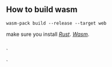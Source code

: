 ## How to build wasm

`wasm-pack build --release --target web`

make sure you install
*[Rust](https://www.rust-lang.org/)*.
*[Wasm](https://rustwasm.github.io/wasm-pack/installer/)*.

##

`
<!-- index.html -->
<!DOCTYPE html>
<html lang="en">
<head>
    <meta charset="UTF-8">
    <title>Wasm Example</title>
    <script type="module">
         import { default as wasm, gen_pdf } from "./pkg/pdf.js"; // Update the path to your Wasm module

         function generatePDF(bytes) {
    // Create a blob from the byte array
    const blob = new Blob([bytes], { type: 'application/pdf' });

    // Create a URL for the blob
    const url = URL.createObjectURL(blob);

    return url;
}

         wasm().then(async (module) =>  {

            let json = `{
    "font_family": "Inter",
    "url":"http://localhost:8000",
    "path":"/fonts/Inter/",
    "elements" : [
        {
            "element": "Text",
            "value":"Quote",
            "font" : "ExtraBold",
            "font_size": 16,
            "x" : 177.4,
            "y": 50.2
        }
    ]
}
`
            let pdfByte = await gen_pdf(json);
        });
    </script>
</head>
<body>
</body>
</html>


`

